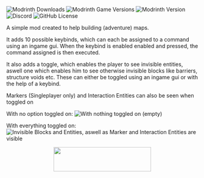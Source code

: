 ![Modrinth Downloads](https://img.shields.io/modrinth/dt/JPR5tCTh?logo=modrinth)
![Modrinth Game Versions](https://img.shields.io/modrinth/game-versions/JPR5tCTh)
![Modrinth Version](https://img.shields.io/modrinth/v/JPR5tCTh)
![Discord](https://img.shields.io/discord/676784734512349209?logo=discord)
![GitHub License](https://img.shields.io/github/license/Caotenhoch2/AdventureMapDeveloper)

A simple mod created to help building (adventure) maps.

It adds 10 possible keybinds, which can each be assigned to a command using an ingame gui. When the keybind is enabled enabled and pressed, the command assigned is then executed.

It also adds a toggle, which enables the player to see invisible entities, aswell one which enables him to see otherwise invisible blocks like barriers, structure voids etc. These can either be toggled using an ingame gui or with the help of a keybind.

Markers (Singleplayer only) and Interaction Entities can also be seen when toggled on

With no option toggled on:
![With nothing toggled on (empty)](https://cdn.modrinth.com/data/cached_images/3427e71b617ab83b3ef4e4d893ac8db86440654d.png)

With everything toggled on:
![Invisible Blocks and Entities, aswell as Marker and Interaction Entities are visible](https://cdn.modrinth.com/data/cached_images/9fd420c21f1c4d43a48ee9ff2c8bc458bd68a335.png)

<p style="text-align: center;"><span style="font-size: 14px;"><a href="https://discord.gg/5fbT8jJ"><span style="font-family: impact, sans-serif;"><img src="https://cdn.discordapp.com/attachments/846405509711790131/944639699727831080/Discord.png" alt="" width="256" height="64" /></span></a></span></p>